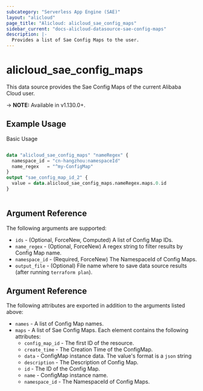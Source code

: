 ```yaml
---
subcategory: "Serverless App Engine (SAE)"
layout: "alicloud"
page_title: "Alicloud: alicloud_sae_config_maps"
sidebar_current: "docs-alicloud-datasource-sae-config-maps"
description: |-
  Provides a list of Sae Config Maps to the user.
---
```


# alicloud\_sae\_config\_maps

This data source provides the Sae Config Maps of the current Alibaba Cloud user.

-> **NOTE:** Available in v1.130.0+.

## Example Usage

Basic Usage

```terraform

data "alicloud_sae_config_maps" "nameRegex" {
  namespace_id = "cn-hangzhou:namespaceId"
  name_regex   = "^my-ConfigMap"
}
output "sae_config_map_id_2" {
  value = data.alicloud_sae_config_maps.nameRegex.maps.0.id
}
            
```

## Argument Reference

The following arguments are supported:

* `ids` - (Optional, ForceNew, Computed)  A list of Config Map IDs.
* `name_regex` - (Optional, ForceNew) A regex string to filter results by Config Map name.
* `namespace_id` - (Required, ForceNew) The NamespaceId of Config Maps.
* `output_file` - (Optional) File name where to save data source results (after running `terraform plan`).

## Argument Reference

The following attributes are exported in addition to the arguments listed above:

* `names` - A list of Config Map names.
* `maps` - A list of Sae Config Maps. Each element contains the following attributes:
	* `config_map_id` - The first ID of the resource.
	* `create_time` - The Creation Time of the ConfigMap.
	* `data` - ConfigMap instance data. The value's format is a `json` string
	* `description` - The Description of Config Map.
	* `id` - The ID of the Config Map.
	* `name` - ConfigMap instance name.
	* `namespace_id` - The NamespaceId of Config Maps.